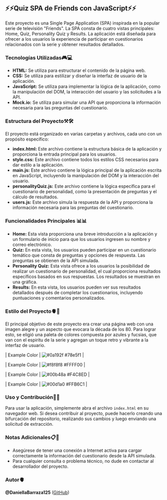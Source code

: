 ## ⚡️⚡️Quiz SPA de Friends con JavaScript⚡️⚡️

Este proyecto es una Single Page Application (SPA) inspirada en la popular serie de televisión "Friends". La SPA consta de cuatro vistas principales: Home, Quiz, Personality Quiz y Results. La aplicación está diseñada para ofrecer a los usuarios la experiencia de participar en cuestionarios relacionados con la serie y obtener resultados detallados.

### Tecnologías Utilizadas🎮💻

- **HTML:** Se utiliza para estructurar el contenido de la página web.
- **CSS:** Se utiliza para estilizar y diseñar la interfaz de usuario de la aplicación.
- **JavaScript:** Se utiliza para implementar la lógica de la aplicación, como la manipulación del DOM, la interacción del usuario y las solicitudes a la API.
- **Mock.io:** Se utiliza para simular una API que proporciona la información necesaria para las preguntas del cuestionario.

### Estructura del Proyecto⚒🛠

El proyecto está organizado en varias carpetas y archivos, cada uno con un propósito específico:

- **index.html:** Este archivo contiene la estructura básica de la aplicación y proporciona la entrada principal para los usuarios.
- **style.css:** Este archivo contiene todos los estilos CSS necesarios para dar estilo a la aplicación.
- **main.js:** Este archivo contiene la lógica principal de la aplicación escrita en JavaScript, incluyendo la manipulación del DOM y la interacción del usuario.
- **personalityQuiz.js:** Este archivo contiene la lógica específica para el cuestionario de personalidad, como la presentación de preguntas y el cálculo de resultados.
- **users.js:** Este archivo simula la respuesta de la API y proporciona la información necesaria para las preguntas del cuestionario.

### Funcionalidades Principales 📊📊

- **Home:** Esta vista proporciona una breve introducción a la aplicación y un formulario de inicio para que los usuarios ingresen su nombre y correo electrónico.
- **Quiz:** En esta vista, los usuarios pueden participar en un cuestionario temático que consta de preguntas y opciones de respuesta. Las preguntas se obtienen de la API simulada.
- **Personality Quiz:** Esta vista ofrece a los usuarios la posibilidad de realizar un cuestionario de personalidad, el cual proporciona resultados específicos basados en sus respuestas. Los resultados se muestran en una gráfica.
- **Results:** En esta vista, los usuarios pueden ver sus resultados detallados después de completar los cuestionarios, incluyendo puntuaciones y comentarios personalizados.

### Estilo del Proyecto🫀🌈

El principal objetivo de este proyecto era crear una página web con una imagen alegre y un aspecto que evocara la década de los 80. Para lograr esto, se eligió una paleta de colores compuesta por azules y fucsias, que van con el espiritu de la serie y agregan un toque retro y vibrante a la interfaz de usuario.

| Example Color | ![#0a192f](https://via.placeholder.com/10/0a192f?text=+) #78e5f1 |

| Example Color | ![#f8f8f8](https://via.placeholder.com/10/f8f8f8?text=+) #FFFF00 |

| Example Color | ![#00b48a](https://via.placeholder.com/10/00b48a?text=+) #F4C8ED |

| Example Color | ![#00d1a0](https://via.placeholder.com/10/00b48a?text=+) #FFB6C1 |


### Uso y Contribución📃🧮

Para usar la aplicación, simplemente abra el archivo `index.html` en su navegador web. Si desea contribuir al proyecto, puede hacerlo creando una bifurcación del repositorio, realizando sus cambios y luego enviando una solicitud de extracción.

### Notas Adicionales📋📎

- Asegúrese de tener una conexión a Internet activa para cargar correctamente la información del cuestionario desde la API simulada.
- Para cualquier consulta o problema técnico, no dude en contactar al desarrollador del proyecto.

### Autor🫀

**@DaniellaBarraza125** ([GitHub](https://github.com/DaniellaBarraza125))

